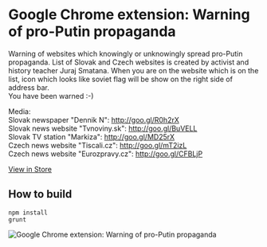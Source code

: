# Google Chrome extension: Warning of pro-Putin propaganda

Warning of websites which knowingly or unknowingly spread pro-Putin propaganda. List of Slovak and Czech websites is created by activist and history teacher Juraj Smatana.
When you are on the website which is on the list, icon which looks like soviet flag will be show on the right side of address bar.  
You have been warned :-)

Media:  
Slovak newspaper "Dennik N": http://goo.gl/R0h2rX  
Slovak news website "Tvnoviny.sk": http://goo.gl/BuVELL  
Slovak TV station "Markiza": http://goo.gl/MD25rX  
Czech news website "Tiscali.cz": http://goo.gl/mT2izL  
Czech news website "Eurozpravy.cz": http://goo.gl/CFBLjP  

[View in Store](https://chrome.google.com/webstore/detail/upozornenie-na-putinovu-p/ajfhmidimnkpbhnkcckllicmhhdipmoo)  

## How to build

```
npm install
grunt
```

![Google Chrome extension: Warning of pro-Putin propaganda](http://radosdesign.github.io/propaganda-screenshot.jpg)
